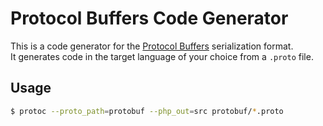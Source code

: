 # Protocol Buffers Code Generator

This is a code generator for the [Protocol Buffers](https://developers.google.com/protocol-buffers) serialization format.  
It generates code in the target language of your choice from a `.proto` file.

## Usage

```bash
$ protoc --proto_path=protobuf --php_out=src protobuf/*.proto
```
